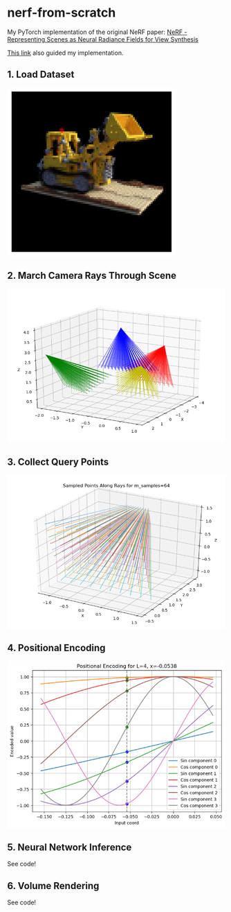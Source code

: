 # nerf-from-scratch
My PyTorch implementation of the original NeRF paper: [NeRF - Representing Scenes as Neural Radiance Fields for View Synthesis](https://arxiv.org/pdf/2003.08934.pdf)

[This link](https://dtransposed.github.io/blog/2022/08/06/NeRF/) also guided my implementation.

## 1. Load Dataset
![dataset](readme_imgs/dataset.png)
## 2. March Camera Rays Through Scene
![rays](readme_imgs/rays.png)
## 3. Collect Query Points
![query points](readme_imgs/query_pts.png)
## 4. Positional Encoding
![positional encoding](readme_imgs/posenc.png)
## 5. Neural Network Inference
See code!
## 6. Volume Rendering
See code!
